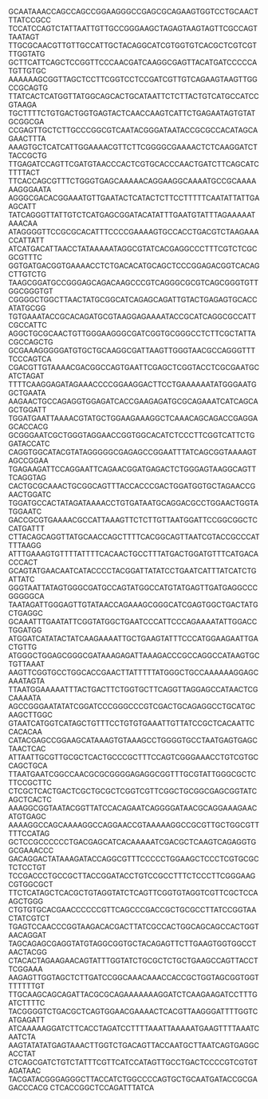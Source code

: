 GCAATAAACCAGCCAGCCGGAAGGGCCGAGCGCAGAAGTGGTCCTGCAACTTTATCCGCC
TCCATCCAGTCTATTAATTGTTGCCGGGAAGCTAGAGTAAGTAGTTCGCCAGTTAATAGT
TTGCGCAACGTTGTTGCCATTGCTACAGGCATCGTGGTGTCACGCTCGTCGTTTGGTATG
GCTTCATTCAGCTCCGGTTCCCAACGATCAAGGCGAGTTACATGATCCCCCATGTTGTGC
AAAAAAGCGGTTAGCTCCTTCGGTCCTCCGATCGTTGTCAGAAGTAAGTTGGCCGCAGTG
TTATCACTCATGGTTATGGCAGCACTGCATAATTCTCTTACTGTCATGCCATCCGTAAGA
TGCTTTTCTGTGACTGGTGAGTACTCAACCAAGTCATTCTGAGAATAGTGTATGCGGCGA
CCGAGTTGCTCTTGCCCGGCGTCAATACGGGATAATACCGCGCCACATAGCAGAACTTTA
AAAGTGCTCATCATTGGAAAACGTTCTTCGGGGCGAAAACTCTCAAGGATCTTACCGCTG
TTGAGATCCAGTTCGATGTAACCCACTCGTGCACCCAACTGATCTTCAGCATCTTTTACT
TTCACCAGCGTTTCTGGGTGAGCAAAAACAGGAAGGCAAAATGCCGCAAAAAAGGGAATA
AGGGCGACACGGAAATGTTGAATACTCATACTCTTCCTTTTTCAATATTATTGAAGCATT
TATCAGGGTTATTGTCTCATGAGCGGATACATATTTGAATGTATTTAGAAAAATAAACAA
ATAGGGGTTCCGCGCACATTTCCCCGAAAAGTGCCACCTGACGTCTAAGAAACCATTATT
ATCATGACATTAACCTATAAAAATAGGCGTATCACGAGGCCCTTTCGTCTCGCGCGTTTC
GGTGATGACGGTGAAAACCTCTGACACATGCAGCTCCCGGAGACGGTCACAGCTTGTCTG
TAAGCGGATGCCGGGAGCAGACAAGCCCGTCAGGGCGCGTCAGCGGGTGTTGGCGGGTGT
CGGGGCTGGCTTAACTATGCGGCATCAGAGCAGATTGTACTGAGAGTGCACCATATGCGG
TGTGAAATACCGCACAGATGCGTAAGGAGAAAATACCGCATCAGGCGCCATTCGCCATTC
AGGCTGCGCAACTGTTGGGAAGGGCGATCGGTGCGGGCCTCTTCGCTATTACGCCAGCTG
GCGAAAGGGGGATGTGCTGCAAGGCGATTAAGTTGGGTAACGCCAGGGTTTTCCCAGTCA
CGACGTTGTAAAACGACGGCCAGTGAATTCGAGCTCGGTACCTCGCGAATGCATCTAGAT
TTTTCAAGGAGATAGAAACCCCGGAAGGACTTCCTGAAAAAATATGGGAATGGCTGAATA
AAGAACTGCCAGAGGTGGAGATCACCGAAGAGATGCGCAGAAATCATCAGCAGCTGGATT
TGGATGAATTAAAACGTATGCTGGAAGAAAGGCTCAAACAGCAGACCGAGGAGCACCACG
GCGGGAATCGCTGGGTAGGAACCGGTGGCACATCTCCCTTCGGTCATTCTGGATACCATC
CAGGTGGCATACGTATAGGGGGCGAGAGCCGGAATTTATCAGCGGTAAAAGTAGCCGGAA
TGAGAAGATTCCAGGAATTCAGAACGGATGAGACTCTGGGAGTAAGGCAGTTTCAGGTAG
CACTGCGCAAACTGCGGCAGTTTACCACCCGACTGGATGGTGCTAGAACCGAACTGGATC
TGGATGCCACTATAGATAAAACCTGTGATAATGCAGGACGCCTGGAACTGGTATGGAATC
GACCGCGTGAAAACGCCATTAAAGTTCTCTTGTTAATGGATTCCGGCGGCTCCATGATTT
CTTACAGCAGGTTATGCAACCAGCTTTTCACGGCAGTTAATCGTACCGCCCATTTTAAGG
ATTTGAAAGTGTTTTATTTTCACAACTGCCTTTATGACTGGATGTTTCATGACACCCACT
GCAGTATGAACAATCATACCCCTACGGATTATATCCTGAATCATTTATCATCTGATTATC
GGGTAATTATAGTGGGCGATGCCAGTATGGCCATGTATGAGTTGATGAGGCCCGGGGGCA
TAATAGATTGGGAGTTGTATAACCAGAAAGCGGGCATCGAGTGGCTGACTATGCTGAGGC
GCAAATTTGAATATTCGGTATGGCTGAATCCCATTCCCAGAAAATATTGGACCTGGATGG
ATGGATCATATACTATCAAGAAAATTGCTGAAGTATTTCCCATGGAAGAATTGACTGTTG
ATGGGCTGGAGCGGGCGATAAAGAGATTAAAGACCCGCCAGGCCATAAGTGCTGTTAAAT
AAGTTCGGTGCCTGGCACCGAACTTATTTTTATGGGCTGCCAAAAAAGGAGCAAATAGTA
TTAATGGAAAAATTTACTGACTTCTGGTGCTTCAGGTTAGGAGCCATAACTCGCAAAATA
AGCCGGGAATATATCGGATCCCGGGCCCGTCGACTGCAGAGGCCTGCATGCAAGCTTGGC
GTAATCATGGTCATAGCTGTTTCCTGTGTGAAATTGTTATCCGCTCACAATTCCACACAA
CATACGAGCCGGAAGCATAAAGTGTAAAGCCTGGGGTGCCTAATGAGTGAGCTAACTCAC
ATTAATTGCGTTGCGCTCACTGCCCGCTTTCCAGTCGGGAAACCTGTCGTGCCAGCTGCA
TTAATGAATCGGCCAACGCGCGGGGAGAGGCGGTTTGCGTATTGGGCGCTCTTCCGCTTC
CTCGCTCACTGACTCGCTGCGCTCGGTCGTTCGGCTGCGGCGAGCGGTATCAGCTCACTC
AAAGGCGGTAATACGGTTATCCACAGAATCAGGGGATAACGCAGGAAAGAACATGTGAGC
AAAAGGCCAGCAAAAGGCCAGGAACCGTAAAAAGGCCGCGTTGCTGGCGTTTTTCCATAG
GCTCCGCCCCCCTGACGAGCATCACAAAAATCGACGCTCAAGTCAGAGGTGGCGAAACCC
GACAGGACTATAAAGATACCAGGCGTTTCCCCCTGGAAGCTCCCTCGTGCGCTCTCCTGT
TCCGACCCTGCCGCTTACCGGATACCTGTCCGCCTTTCTCCCTTCGGGAAGCGTGGCGCT
TTCTCATAGCTCACGCTGTAGGTATCTCAGTTCGGTGTAGGTCGTTCGCTCCAAGCTGGG
CTGTGTGCACGAACCCCCCGTTCAGCCCGACCGCTGCGCCTTATCCGGTAACTATCGTCT
TGAGTCCAACCCGGTAAGACACGACTTATCGCCACTGGCAGCAGCCACTGGTAACAGGAT
TAGCAGAGCGAGGTATGTAGGCGGTGCTACAGAGTTCTTGAAGTGGTGGCCTAACTACGG
CTACACTAGAAGAACAGTATTTGGTATCTGCGCTCTGCTGAAGCCAGTTACCTTCGGAAA
AAGAGTTGGTAGCTCTTGATCCGGCAAACAAACCACCGCTGGTAGCGGTGGTTTTTTTGT
TTGCAAGCAGCAGATTACGCGCAGAAAAAAAGGATCTCAAGAAGATCCTTTGATCTTTTC
TACGGGGTCTGACGCTCAGTGGAACGAAAACTCACGTTAAGGGATTTTGGTCATGAGATT
ATCAAAAAGGATCTTCACCTAGATCCTTTTAAATTAAAAATGAAGTTTTAAATCAATCTA
AAGTATATATGAGTAAACTTGGTCTGACAGTTACCAATGCTTAATCAGTGAGGCACCTAT
CTCAGCGATCTGTCTATTTCGTTCATCCATAGTTGCCTGACTCCCCGTCGTGTAGATAAC
TACGATACGGGAGGGCTTACCATCTGGCCCCAGTGCTGCAATGATACCGCGAGACCCACG
CTCACCGGCTCCAGATTTATCA
